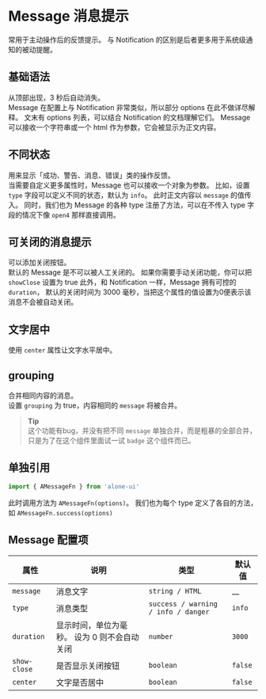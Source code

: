 <script setup>
import baseMessage from './demo/baseMessage.vue';
import typeMessageShow from './demo/typeMessageShow.vue';
import closeMessageShow from './demo/closeMessageShow.vue';
import centerMessageShow from './demo/centerMessageShow.vue';
import groupingMessageShow from './demo/groupingMessageShow.vue';
</script>


# Message 消息提示

常用于主动操作后的反馈提示。 与 Notification 的区别是后者更多用于系统级通知的被动提醒。

## 基础语法

从顶部出现，3 秒后自动消失。<br>
Message 在配置上与 Notification 非常类似，所以部分 options 在此不做详尽解释。 文末有 options 列表，可以结合 Notification 的文档理解它们。
Message 可以接收一个字符串或一个 html 作为参数，它会被显示为正文内容。

<baseMessage />
<show-code compName="message" demoName="baseMessage" />       


## 不同状态
用来显示「成功、警告、消息、错误」类的操作反馈。<br>
当需要自定义更多属性时，Message 也可以接收一个对象为参数。 比如，设置 `type` 字段可以定义不同的状态，默认为 `info`。 此时正文内容以 `message` 的值传入。
同时，我们也为 Message 的各种 type 注册了方法，可以在不传入 type 字段的情况下像 `open4` 那样直接调用。

<typeMessageShow />
<show-code compName="message" demoName="typeMessageShow" />

## 可关闭的消息提示
可以添加关闭按钮。<br>
默认的 Message 是不可以被人工关闭的。 如果你需要手动关闭功能，你可以把 `showClose` 设置为 true 此外，和 Notification 一样，Message 拥有可控的 `duration`， 默认的关闭时间为 3000 毫秒，当把这个属性的值设置为0便表示该消息不会被自动关闭。


<closeMessageShow />
<show-code compName="message" demoName="closeMessageShow" />

## 文字居中
使用 `center` 属性让文字水平居中。

<centerMessageShow />
<show-code compName="message" demoName="centerMessageShow" />


## grouping
合并相同内容的消息。<br>
设置 `grouping` 为 true，内容相同的 `message` 将被合并。       

<groupingMessageShow />
<show-code compName="message" demoName="groupingMessageShow" />

> **Tip** <br>
> 这个功能有bug，并没有把不同 `message` 单独合并，而是粗暴的全部合并，只是为了在这个组件里面试一试 `badge` 这个组件而已。

## 单独引用
 ```javascript
 import { AMessageFn } from 'alone-ui'
 ```

此时调用方法为 `AMessageFn(options)`。 我们也为每个 type 定义了各自的方法，如 `AMessageFn.success(options)`

## Message 配置项
| 属性 | 说明 | 类型 | 默认值 |
| - | - | - | - |
| `message` | 消息文字 | `string / HTML` | __ |
| `type` | 消息类型 | `success / warning / info / danger` | `info` |
| `duration` | 显示时间，单位为毫秒。 设为 0 则不会自动关闭 | `number` | `3000` |
| `show-close` | 是否显示关闭按钮 | `boolean` | `false` |
| `center` | 文字是否居中 | `boolean` | `false` |